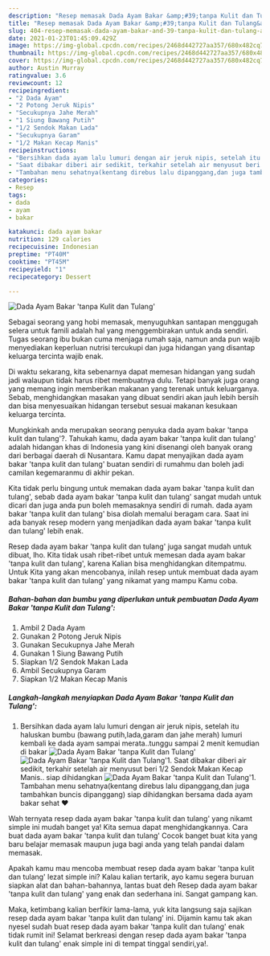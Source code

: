 ```yaml
---
description: "Resep memasak Dada Ayam Bakar &amp;#39;tanpa Kulit dan Tulang&amp;#39; Sederhana dan Mudah Dibuat"
title: "Resep memasak Dada Ayam Bakar &amp;#39;tanpa Kulit dan Tulang&amp;#39; Sederhana dan Mudah Dibuat"
slug: 404-resep-memasak-dada-ayam-bakar-and-39-tanpa-kulit-dan-tulang-and-39-sederhana-dan-mudah-dibuat
date: 2021-01-23T01:45:09.429Z
image: https://img-global.cpcdn.com/recipes/2468d442727aa357/680x482cq70/dada-ayam-bakar-tanpa-kulit-dan-tulang-foto-resep-utama.jpg
thumbnail: https://img-global.cpcdn.com/recipes/2468d442727aa357/680x482cq70/dada-ayam-bakar-tanpa-kulit-dan-tulang-foto-resep-utama.jpg
cover: https://img-global.cpcdn.com/recipes/2468d442727aa357/680x482cq70/dada-ayam-bakar-tanpa-kulit-dan-tulang-foto-resep-utama.jpg
author: Austin Murray
ratingvalue: 3.6
reviewcount: 12
recipeingredient:
- "2 Dada Ayam"
- "2 Potong Jeruk Nipis"
- "Secukupnya Jahe Merah"
- "1 Siung Bawang Putih"
- "1/2 Sendok Makan Lada"
- "Secukupnya Garam"
- "1/2 Makan Kecap Manis"
recipeinstructions:
- "Bersihkan dada ayam lalu lumuri dengan air jeruk nipis, setelah itu haluskan bumbu (bawang putih,lada,garam dan jahe merah) lumuri kembali ke dada ayam sampai merata..tunggu sampai 2 menit kemudian di bakar"
- "Saat dibakar diberi air sedikit, terkahir setelah air menyusut beri 1/2 Sendok Makan Kecap Manis.. siap dihidangkan"
- "Tambahan menu sehatnya(kentang direbus lalu dipanggang,dan juga tambahkan buncis dipanggang) siap dihidangkan bersama dada ayam bakar sehat ❤️"
categories:
- Resep
tags:
- dada
- ayam
- bakar

katakunci: dada ayam bakar 
nutrition: 129 calories
recipecuisine: Indonesian
preptime: "PT40M"
cooktime: "PT45M"
recipeyield: "1"
recipecategory: Dessert

---
```



![Dada Ayam Bakar &#39;tanpa Kulit dan Tulang&#39;](https://img-global.cpcdn.com/recipes/2468d442727aa357/680x482cq70/dada-ayam-bakar-tanpa-kulit-dan-tulang-foto-resep-utama.jpg)

Sebagai seorang yang hobi memasak, menyuguhkan santapan menggugah selera untuk famili adalah hal yang menggembirakan untuk anda sendiri. Tugas seorang ibu bukan cuma menjaga rumah saja, namun anda pun wajib menyediakan keperluan nutrisi tercukupi dan juga hidangan yang disantap keluarga tercinta wajib enak.

Di waktu  sekarang, kita sebenarnya dapat memesan hidangan yang sudah jadi walaupun tidak harus ribet membuatnya dulu. Tetapi banyak juga orang yang memang ingin memberikan makanan yang terenak untuk keluarganya. Sebab, menghidangkan masakan yang dibuat sendiri akan jauh lebih bersih dan bisa menyesuaikan hidangan tersebut sesuai makanan kesukaan keluarga tercinta. 



Mungkinkah anda merupakan seorang penyuka dada ayam bakar &#39;tanpa kulit dan tulang&#39;?. Tahukah kamu, dada ayam bakar &#39;tanpa kulit dan tulang&#39; adalah hidangan khas di Indonesia yang kini disenangi oleh banyak orang dari berbagai daerah di Nusantara. Kamu dapat menyajikan dada ayam bakar &#39;tanpa kulit dan tulang&#39; buatan sendiri di rumahmu dan boleh jadi camilan kegemaranmu di akhir pekan.

Kita tidak perlu bingung untuk memakan dada ayam bakar &#39;tanpa kulit dan tulang&#39;, sebab dada ayam bakar &#39;tanpa kulit dan tulang&#39; sangat mudah untuk dicari dan juga anda pun boleh memasaknya sendiri di rumah. dada ayam bakar &#39;tanpa kulit dan tulang&#39; bisa diolah memalui beragam cara. Saat ini ada banyak resep modern yang menjadikan dada ayam bakar &#39;tanpa kulit dan tulang&#39; lebih enak.

Resep dada ayam bakar &#39;tanpa kulit dan tulang&#39; juga sangat mudah untuk dibuat, lho. Kita tidak usah ribet-ribet untuk memesan dada ayam bakar &#39;tanpa kulit dan tulang&#39;, karena Kalian bisa menghidangkan ditempatmu. Untuk Kita yang akan mencobanya, inilah resep untuk membuat dada ayam bakar &#39;tanpa kulit dan tulang&#39; yang nikamat yang mampu Kamu coba.

<!--inarticleads1-->

##### Bahan-bahan dan bumbu yang diperlukan untuk pembuatan Dada Ayam Bakar &#39;tanpa Kulit dan Tulang&#39;:

1. Ambil 2 Dada Ayam
1. Gunakan 2 Potong Jeruk Nipis
1. Gunakan Secukupnya Jahe Merah
1. Gunakan 1 Siung Bawang Putih
1. Siapkan 1/2 Sendok Makan Lada
1. Ambil Secukupnya Garam
1. Siapkan 1/2 Makan Kecap Manis




<!--inarticleads2-->

##### Langkah-langkah menyiapkan Dada Ayam Bakar &#39;tanpa Kulit dan Tulang&#39;:

1. Bersihkan dada ayam lalu lumuri dengan air jeruk nipis, setelah itu haluskan bumbu (bawang putih,lada,garam dan jahe merah) lumuri kembali ke dada ayam sampai merata..tunggu sampai 2 menit kemudian di bakar
<img src="https://img-global.cpcdn.com/steps/3faedc6699ef0806/160x128cq70/dada-ayam-bakar-tanpa-kulit-dan-tulang-langkah-memasak-1-foto.jpg" alt="Dada Ayam Bakar &#39;tanpa Kulit dan Tulang&#39;"><img src="https://img-global.cpcdn.com/steps/7876ded81ac8b05b/160x128cq70/dada-ayam-bakar-tanpa-kulit-dan-tulang-langkah-memasak-1-foto.jpg" alt="Dada Ayam Bakar &#39;tanpa Kulit dan Tulang&#39;">1. Saat dibakar diberi air sedikit, terkahir setelah air menyusut beri 1/2 Sendok Makan Kecap Manis.. siap dihidangkan
<img src="https://img-global.cpcdn.com/steps/8339c2d05429a11f/160x128cq70/dada-ayam-bakar-tanpa-kulit-dan-tulang-langkah-memasak-2-foto.jpg" alt="Dada Ayam Bakar &#39;tanpa Kulit dan Tulang&#39;">1. Tambahan menu sehatnya(kentang direbus lalu dipanggang,dan juga tambahkan buncis dipanggang) siap dihidangkan bersama dada ayam bakar sehat ❤️




Wah ternyata resep dada ayam bakar &#39;tanpa kulit dan tulang&#39; yang nikamt simple ini mudah banget ya! Kita semua dapat menghidangkannya. Cara buat dada ayam bakar &#39;tanpa kulit dan tulang&#39; Cocok banget buat kita yang baru belajar memasak maupun juga bagi anda yang telah pandai dalam memasak.

Apakah kamu mau mencoba membuat resep dada ayam bakar &#39;tanpa kulit dan tulang&#39; lezat simple ini? Kalau kalian tertarik, ayo kamu segera buruan siapkan alat dan bahan-bahannya, lantas buat deh Resep dada ayam bakar &#39;tanpa kulit dan tulang&#39; yang enak dan sederhana ini. Sangat gampang kan. 

Maka, ketimbang kalian berfikir lama-lama, yuk kita langsung saja sajikan resep dada ayam bakar &#39;tanpa kulit dan tulang&#39; ini. Dijamin kamu tak akan nyesel sudah buat resep dada ayam bakar &#39;tanpa kulit dan tulang&#39; enak tidak rumit ini! Selamat berkreasi dengan resep dada ayam bakar &#39;tanpa kulit dan tulang&#39; enak simple ini di tempat tinggal sendiri,ya!.

